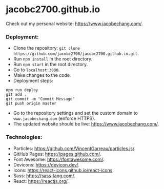 # jacobc2700.github.io

Check out my personal website: https://www.jacobechang.com/.

### Deployment:

- Clone the repository: `git clone https://github.com/jacobc2700/jacobc2700.github.io.git`.
- Run `npm install` in the root directory.
- Run `npm start` in the root directory.
- Go to `localhost:3000`.
- Make changes to the code.
- Deployment steps:

```
npm run deploy
git add .
git commit -m "Commit Message"
git push origin master
```

- Go to the repository settings and set the custom domain to `www.jacobechang.com` (enforce HTTPS).
- The updated website should be live: https://www.jacobechang.com/.

### Technologies:

- Particles: https://github.com/VincentGarreau/particles.js/.
- GitHub Pages: https://pages.github.com/.
- Font Awesome: https://fontawesome.com/.
- Devicons: https://devicon.dev/.
- Icons: https://react-icons.github.io/react-icons.
- Sass: https://sass-lang.com/.
- React: https://reactjs.org/.
